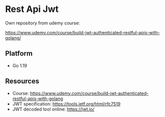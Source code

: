 # Rest Api Jwt
Own repository from udemy course:

https://www.udemy.com/course/build-jwt-authenticated-restful-apis-with-golang/

## Platform
- Go 1.19

## Resources
* Course: https://www.udemy.com/course/build-jwt-authenticated-restful-apis-with-golang
* JWT specification: https://tools.ietf.org/html/rfc7519
* JWT decoded tool online: https://jwt.io/

